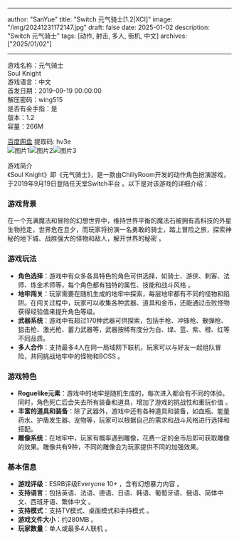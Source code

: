 
---
author: "SanYue"
title: "Switch 元气骑士[1.2|XCI]"
image: "/img/20241231172147.jpg"
draft: false
date: 2025-01-02
description: "Switch 元气骑士"
tags: [动作, 射击, 多人, 街机, 中文]
archives: ["2025/01/02"]

---

游戏名称：元气骑士   
Soul Knight    
游戏语言：中文  
首发日期：2019-09-19 00:00:00  
解压密码：wing515  
是否有金手指：是  
版本：1.2   
容量：266M

[百度网盘](https://pan.baidu.com/s/1l6T_mPna7HBSsI3SCjgGvQ) 提取码: hv3e  
![图片1](/img/31e216.jpg)![图片2](/img/0686e1.jpg)![图片3](/img/2ba479.jpg)  

游戏简介  
《Soul Knight》即《元气骑士》，是一款由ChillyRoom开发的动作角色扮演游戏，于2019年9月19日登陆任天堂Switch平台 。以下是对该游戏的详细介绍：

### 游戏背景
在一个充满魔法和冒险的幻想世界中，维持世界平衡的魔法石被拥有高科技的外星生物抢走，世界危在旦夕，而玩家将扮演一名勇敢的骑士，踏上冒险之旅，探索神秘的地下城、战胜强大的怪物和敌人，解开世界的秘密 。

### 游戏玩法
- **角色选择**：游戏中有众多各具特色的角色可供选择，如骑士、游侠、刺客、法师、炼金术师等，每个角色都有独特的属性、技能和战斗风格 。
- **地牢闯关**：玩家需要在随机生成的地牢中探索，每层地牢都有不同的怪物和陷阱。在闯关过程中，玩家可以收集各种武器、道具和金币，还能通过击败怪物获得经验值来提升角色等级。
- **武器系统**：游戏中有超过170种武器可供探索，包括手枪、冲锋枪、散弹枪、狙击枪、激光枪、蓄力武器等，武器按稀有度分为白、绿、蓝、紫、橙、红等不同品质。
- **多人合作**：支持最多4人在同一局域网下联机，玩家可以与好友一起组队冒险，共同挑战地牢中的怪物和BOSS 。

### 游戏特色
- **Roguelike元素**：游戏中的地牢是随机生成的，每次进入都会有不同的体验。同时，角色死亡后会失去所有装备和道具，增加了游戏的挑战性和重玩价值 。
- **丰富的道具和装备**：除了武器外，游戏中还有各种道具和装备，如血瓶、能量药水、护盾发生器、宠物等，玩家可以根据自己的需求和战斗风格进行选择和搭配。
- **雕像系统**：在地牢中，玩家有概率遇到雕像，花费一定的金币后即可获取雕像的效果。雕像共有9种，不同的雕像会为玩家提供不同的加强效果。

### 基本信息
- **游戏评级**：ESRB评级Everyone 10+ ，含有幻想暴力内容 。
- **支持语言**：包括英语、法语、德语、日语、韩语、葡萄牙语、俄语、简体中文、西班牙语、繁体中文 。
- **支持模式**：支持TV模式、桌面模式和手持模式 。
- **游戏文件大小**：约280MB 。
- **玩家数量**：单人或最多4人联机 。
